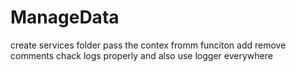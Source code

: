 # ManageData


create services folder 
pass the contex fromm funciton 
add remove comments 
chack logs properly and also use logger everywhere
